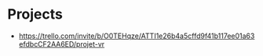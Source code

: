 # Projects

- https://trello.com/invite/b/O0TEHqze/ATTI1e26b4a5cffd9f41b117ee01a63efdbcCF2AA6ED/projet-vr
